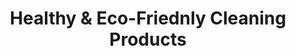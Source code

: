 ---
title: Healthy & Eco-Friednly Cleaning Products
description: We offer is a probiotic cleaning product that is safe, effective, and environmentally-friendly. The all-purpose cleaner comes in zero-waste packaging. Relax in knowing that your home is clean, safe, and healthy!
bannerh1: Our Products
layout: products

product1: EkoCleaner - Probiotic Cleaner
product1_desc1: Use Bacterias to Your Advantage For a Nontoxic, Environmentally-Friendly Cleaning that continues even after you are done!
product1_desc2: EkoCleaner is a probiotic cleaning product that is safe, effective, and environmentally-friendly. The all-purpose cleaner comes in zero-waste packaging. It is highly concentrated and free of harmful toxins. Relax in knowing that your home is clean, safe, and healthy!
product1_cta: Monthly Subscriptions Starts As Low as $15/month!
product1_bullet1: Pet-Friendly
product1_bullet2: Biodegradable
product1_bullet3: Allergy-Friendly
product1_bullet4: Not Tested on Animals
product1_bullet5: Free of GMO & Preservatives
product1_bullet6: Free of Harmful Chemicals and Toxins
product1_bullet7: Not Harmful to Nature
product1_bullet8: Concentrated to reduce carbon footprint
product1_bullet9: Packed in zero waste packaging

product1_heading2: Get a Safer, Healthier & Clean Home 
product1_desc3: Probiotic cleaners use a balance of live bacteria to continue cleaning your home long after the product has been applied. Because bacterias are always changing their DNA, it’s nearly impossible to continue creating products that kill them entirely. Just like when you take probiotics to keep your body healthy in the same way by nurturing the good bacteria on the surfaces in our homes, we can help restore the healthy balance in our living spaces and free them of harmful and cancerogenic toxins, chemicals, and pathogens.
start: Start Your EkoCleaner Subscription
product2: Our Other Green and Eco-Friendly Cleaning Products
product2_desc1: Our mission is to help restore the healthy balance in your home and create an environment free of harmful toxins and chemicals regularly contained in the conventional cleaners and thus help save the planet one home at a time!<br><br>Our boutique strives to offer a selection of products that are GREEN & CLEAN! We offer our own line of hand-made Castile soaps and soap-based cleaning solutions. We also constantly search and curate other sustainable products with the intent to create a one-stop-shop for sustainable, green, and zero waste home-care.
start2: Visit Our Online Shop

cta: QUESTIONS ABOUT OUR PRODUCTS OR SERVICES?
cta_sub: 
cta_link: /contact
---
